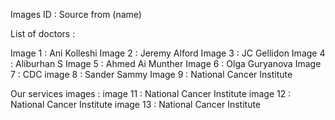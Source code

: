 Images ID : Source from (name)

List of doctors : 

Image 1 :  Ani Kolleshi
Image 2 :  Jeremy Alford
Image 3 : JC Gellidon
Image 4 : Aliburhan S
Image 5 : Ahmed Ai Munther
Image 6 : Olga Guryanova
Image 7 : CDC
image 8 : Sander Sammy
Image 9 : National Cancer Institute


Our services images :
image 11 : National Cancer Institute
image 12 : National Cancer Institute
image 13 : National Cancer Institute